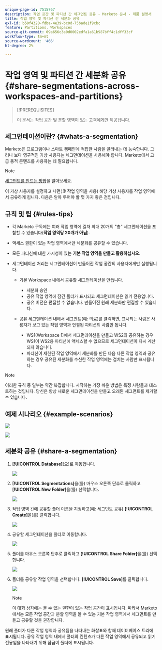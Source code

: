 ```yaml
---
unique-page-id: 7515767
description: 작업 공간 및 파티션 간 세그먼트 공유 - Marketo 문서 - 제품 설명서
title: 작업 영역 및 파티션 간 세분화 공유
exl-id: b50f4328-fdba-4e39-bc0d-75bade1f9cbc
feature: Partitions, Workspaces
source-git-commit: 09a656c3a0d0002edfa1a61b987bff4c1dff33cf
workflow-type: tm+mt
source-wordcount: '466'
ht-degree: 2%

---
```


# 작업 영역 및 파티션 간 세분화 공유 {#share-segmentations-across-workspaces-and-partitions}

>[!PREREQUISITES]
>
>이 문서는 작업 공간 및 분할 영역이 있는 고객에게만 제공됩니다.

## 세그먼테이션이란? {#whats-a-segmentation}

Marketo은 프로그램이나 스마트 캠페인에 적합한 사람을 골라내는 데 능숙합니다. 그러나 보다 영구적인 가상 사용자는 세그먼테이션을 사용해야 합니다. Marketo에서 고급 동적 콘텐츠를 사용하는 데 필요합니다.

>[!NOTE]
>
>[세그먼트를 만드는 방법](/help/marketo/product-docs/personalization/segmentation-and-snippets/segmentation/create-a-segmentation.md)을 알아보세요.

이 가상 사용자를 설정하고 나면(_및_ 작업 영역을 사용) 해당 가상 사용자를 작업 영역에서 공유하게 됩니다. 다음은 알아 두어야 할 몇 가지 좋은 점입니다.

## 규칙 및 팁 {#rules-tips}

* 각 Marketo 구독에는 여러 작업 영역에 걸쳐 최대 20개의 &quot;총&quot; 세그먼테이션을 포함할 수 있습니다(**작업 영역당 20개가 아님**).
* 액세스 권한이 있는 작업 영역에서만 세분화를 공유할 수 있습니다.
* 모든 파티션에 대한 가시성이 있는 **기본 작업 영역을 만들고 활용하십시오**.

* 세그먼테이션 처리는 세그먼테이션이 만들어진 작업 공간의 사용자에게만 실행됩니다.

   * 기본 Workspace 내에서 공유할 세그먼테이션을 만듭니다.
      * 세분화 승인
      * 공유 작업 영역에 잠긴 폴더가 표시되고 세그먼테이션은 읽기 전용입니다.
      * 공유 버전은 편집할 수 없습니다. 만들어진 원래 세분화만 편집할 수 있습니다.

   * 공유 세그멘테이션 내에서 세그먼트(예: 의료)를 클릭하면, 표시되는 사람은 사용자가 보고 있는 작업 영역과 연결된 파티션의 사람만 됩니다.
      * WS1(Workspace 1)에서 세그먼테이션을 만들고 WS2와 공유하는 경우 WS1이 WS2용 파티션에 액세스할 수 없으므로 세그먼테이션이 다시 계산되지 않습니다.
      * 파티션이 제한된 작업 영역에서 세분화를 만든 다음 다른 작업 영역과 공유하는 경우 공유된 세분화를 수신한 작업 영역에는 겹치는 사람만 표시됩니다.

>[!NOTE]
>
>이러한 규칙 중 일부는 약간 복잡합니다. 시작하는 가장 쉬운 방법은 특정 사람들과 테스트하는 것입니다. 당신은 항상 새로운 세그먼테이션을 만들고 오래된 세그먼트를 제거할 수 있습니다.

## 예제 시나리오 {#example-scenarios}

![](assets/share-segmentations-across-workspaces-and-partitions-1.png)

![](assets/share-segmentations-across-workspaces-and-partitions-2.png)

## 세분화 공유 {#share-a-segmentation}

1. **[!UICONTROL Database]**(으)로 이동합니다.

   ![](assets/share-segmentations-across-workspaces-and-partitions-3.png)

1. **[!UICONTROL Segmentations]**&#x200B;을(를) 마우스 오른쪽 단추로 클릭하고 **[!UICONTROL New Folder]**&#x200B;을(를) 선택합니다.

   ![](assets/share-segmentations-across-workspaces-and-partitions-4.png)

1. 작업 영역 간에 공유할 폴더 이름을 지정하고(예: 세그먼트 공유) **[!UICONTROL Create]**&#x200B;을(를) 클릭합니다.

   ![](assets/share-segmentations-across-workspaces-and-partitions-5.png)

1. 공유할 세그먼테이션을 폴더로 이동합니다.

   ![](assets/share-segmentations-across-workspaces-and-partitions-6.png)

1. 폴더를 마우스 오른쪽 단추로 클릭하고 **[!UICONTROL Share Folder]**&#x200B;을(를) 선택합니다.

   ![](assets/share-segmentations-across-workspaces-and-partitions-7.png)

1. 폴더를 공유할 작업 영역을 선택합니다. **[!UICONTROL Save]**&#x200B;를 클릭합니다.

   ![](assets/share-segmentations-across-workspaces-and-partitions-8.png)

   >[!NOTE]
   >
   >이 대화 상자에는 볼 수 있는 권한이 있는 작업 공간이 표시됩니다. 따라서 Marketo에서는 모든 작업 공간과 분할 영역을 볼 수 있는 기본 작업 영역에서 세그먼트를 만들고 공유할 것을 권장합니다.

원래 폴더가 다른 작업 영역과 공유됨을 나타내는 화살표와 함께 데이터베이스 트리에 표시됩니다. 공유 작업 영역 내에서 폴더의 컨텐츠가 다른 작업 영역에서 공유되고 읽기 전용임을 나타내기 위해 잠금이 폴더에 표시됩니다.
